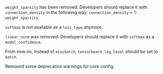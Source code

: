 `weight_sparsity` has been removed. Developers should replace it with `connection_density` in the following way: `connection_density` = 1-`weight_sparsity`.

`softmax` is not available as a `loss_type` anymore.

`linear_norm` was removed. Developers should replace it with `softmax` as a `model_confidence`.

From now on, instead of `minibatch`, `tensorboard_log_level` should be set to `batch`. 

Removed some deprecation warnings for core config.